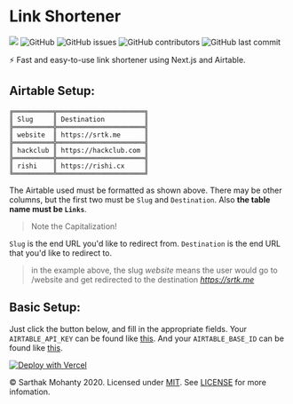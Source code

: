 # Link Shortener
![](https://og-cards.sarthakmohanty.vercel.app/Link%20Shortener.png?theme=dark&md=1&fontSize=200px)
![GitHub](https://img.shields.io/github/license/sarthaktexas/srtk.me-v2)
![GitHub issues](https://img.shields.io/github/issues/sarthaktexas/srtk.me-v2)
![GitHub contributors](https://img.shields.io/github/contributors/sarthaktexas/srtk.me-v2)
![GitHub last commit](https://img.shields.io/github/last-commit/sarthaktexas/srtk.me-v2)

⚡️ Fast and easy-to-use link shortener using Next.js and Airtable.

## Airtable Setup:
```
╔══════════╦══════════════════════╗
║ Slug     ║ Destination          ║
╠══════════╬══════════════════════╣
║ website  ║ https://srtk.me      ║
╠══════════╬══════════════════════╣
║ hackclub ║ https://hackclub.com ║
╠══════════╬══════════════════════╣
║ rishi    ║ https://rishi.cx     ║
╚══════════╩══════════════════════╝
```

The Airtable used must be formatted as shown above. There may be other columns, but the first two must be `Slug` and `Destination`.
Also **the table name must be `Links`**.
> Note the Capitalization!

`Slug` is the end URL you'd like to redirect from.
`Destination` is the end URL that you'd like to redirect to.

> in the example above, the slug *website* means the user would go to /website and get redirected to the destination *https://srtk.me*

## Basic Setup:

Just click the button below, and fill in the appropriate fields.
Your `AIRTABLE_API_KEY` can be found like [this](https://support.airtable.com/hc/en-us/articles/219046777-How-do-I-get-my-API-key).
And your `AIRTABLE_BASE_ID` can be found like [this](https://www.basegenius.com/airpower/help/how-to-find-airtable-base-id/).

[![Deploy with Vercel](https://vercel.com/button)](https://vercel.com/new/git/external?repository-url=https%3A%2F%2Fgithub.com%2Fsarthaktexas%2Fsrtk.me-v2&env=AIRTABLE_API_KEY,AIRTABLE_BASE_ID&envDescription=API%20Key%20needed%20to%20access%20Airtable%20and%20BaseID%20for%20specific%20Base&project-name=link-shortener&repo-name=link-shortener&demo-title=Link%20Shortener%20Demo&demo-description=Live%20Link%20Shortener%20for%20Sarthak%20Mohanty&demo-url=https%3A%2F%2Fsrtk.me%2F&demo-image=https%3A%2F%2Fog-cards.sarthakmohanty.vercel.app%2FLink%2520Shortener.png%3Ftheme%3Dlight%26md%3D1%26fontSize%3D200px%26caption%3DDemo)

&copy; Sarthak Mohanty 2020. Licensed under [MIT](LICENSE). See [LICENSE](LICENSE) for more infomation.
